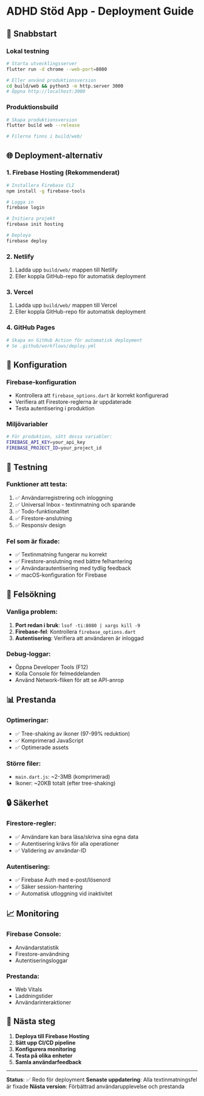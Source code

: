 # ADHD Stöd App - Deployment Guide

## 🚀 Snabbstart

### Lokal testning
```bash
# Starta utvecklingsserver
flutter run -d chrome --web-port=8080

# Eller använd produktionsversion
cd build/web && python3 -m http.server 3000
# Öppna http://localhost:3000
```

### Produktionsbuild
```bash
# Skapa produktionsversion
flutter build web --release

# Filerna finns i build/web/
```

## 🌐 Deployment-alternativ

### 1. Firebase Hosting (Rekommenderat)
```bash
# Installera Firebase CLI
npm install -g firebase-tools

# Logga in
firebase login

# Initiera projekt
firebase init hosting

# Deploya
firebase deploy
```

### 2. Netlify
1. Ladda upp `build/web/` mappen till Netlify
2. Eller koppla GitHub-repo för automatisk deployment

### 3. Vercel
1. Ladda upp `build/web/` mappen till Vercel
2. Eller koppla GitHub-repo för automatisk deployment

### 4. GitHub Pages
```bash
# Skapa en GitHub Action för automatisk deployment
# Se .github/workflows/deploy.yml
```

## 🔧 Konfiguration

### Firebase-konfiguration
- Kontrollera att `firebase_options.dart` är korrekt konfigurerad
- Verifiera att Firestore-reglerna är uppdaterade
- Testa autentisering i produktion

### Miljövariabler
```bash
# För produktion, sätt dessa variabler:
FIREBASE_API_KEY=your_api_key
FIREBASE_PROJECT_ID=your_project_id
```

## 📱 Testning

### Funktioner att testa:
1. ✅ Användarregistrering och inloggning
2. ✅ Universal Inbox - textinmatning och sparande
3. ✅ Todo-funktionalitet
4. ✅ Firestore-anslutning
5. ✅ Responsiv design

### Fel som är fixade:
- ✅ Textinmatning fungerar nu korrekt
- ✅ Firestore-anslutning med bättre felhantering
- ✅ Användarautentisering med tydlig feedback
- ✅ macOS-konfiguration för Firebase

## 🐛 Felsökning

### Vanliga problem:
1. **Port redan i bruk**: `lsof -ti:8080 | xargs kill -9`
2. **Firebase-fel**: Kontrollera `firebase_options.dart`
3. **Autentisering**: Verifiera att användaren är inloggad

### Debug-loggar:
- Öppna Developer Tools (F12)
- Kolla Console för felmeddelanden
- Använd Network-fliken för att se API-anrop

## 📊 Prestanda

### Optimeringar:
- ✅ Tree-shaking av ikoner (97-99% reduktion)
- ✅ Komprimerad JavaScript
- ✅ Optimerade assets

### Större filer:
- `main.dart.js`: ~2-3MB (komprimerad)
- Ikoner: ~20KB totalt (efter tree-shaking)

## 🔒 Säkerhet

### Firestore-regler:
- ✅ Användare kan bara läsa/skriva sina egna data
- ✅ Autentisering krävs för alla operationer
- ✅ Validering av användar-ID

### Autentisering:
- ✅ Firebase Auth med e-post/lösenord
- ✅ Säker session-hantering
- ✅ Automatisk utloggning vid inaktivitet

## 📈 Monitoring

### Firebase Console:
- Användarstatistik
- Firestore-användning
- Autentiseringsloggar

### Prestanda:
- Web Vitals
- Laddningstider
- Användarinteraktioner

## 🚀 Nästa steg

1. **Deploya till Firebase Hosting**
2. **Sätt upp CI/CD pipeline**
3. **Konfigurera monitoring**
4. **Testa på olika enheter**
5. **Samla användarfeedback**

---

**Status**: ✅ Redo för deployment
**Senaste uppdatering**: Alla textinmatningsfel är fixade
**Nästa version**: Förbättrad användarupplevelse och prestanda 